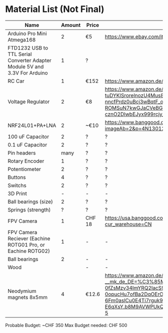 # Material List (Not Final)

| Name | Amount | Price | Link |
| -------------------------- | - | --- | ---------------------------------------------------------------------------|
| Arduino Pro Mini Atmega168 | 2 | €5 | https://www.ebay.com/itm/Pro-Mini-Atmega168-Atmega328-5V-16M-For-Arduino-Nano-Replace-Atmega128/263520697903?ssPageName=STRK%3AMEBIDX%3AIT |
| FTD1232 USB to TTL Serial Converter Adapter Module 5V and 3.3V For Arduino | 1 | ? |  |
| RC Car | 1 | €152 | https://www.amazon.de/HYPER-GO-Brushless-Erwachsene-schneller/dp/B0CBMVT32F?shipTo=CH&source=ps-sl-shoppingads-lpcontext&ref_=fplfs&psc=1&smid=AENESPPY42O1O |
| Voltage Regulator | 2 | €8 | https://www.amazon.de/-/en/Voltage-Regulator-AMS1117-3-3V-SOT223-Pack/dp/B0CHK5WYH3/ref=sr_1_3?dib=eyJ2IjoiMSJ9.37djMkqkrRS-tuDYKlSrorelnozU4Mus8okEUBghElSFvT1nM7_HtMKuMZf9_miEKcRPvb7vYom30z7ul6-uOZ_7re-nncfPrdz0uBcj3wBqtF_oz1FsGJoolbHZD9O8omxOWz0PJRfQgbTOBvcMTqaQOp5EKiUZ0Xh07NzC4XqdTP4E64eZ041LHVKgg8w_xdOm-X_oj89yNjClQg9AeJosykqwtmUEecg-ROMSuN7kwGJaCVeBGvDujejReE27Vh4-cznO2DlwbEJyx999rcjy_JfGLDxAaH7h7gE70Gs.VsO8AM4Ny_DFYB4UVosON1yPaiixXlqqqVtQisRtJFw&dib_tag=se&keywords=AMS1117+3.3V+Voltage+regulator&qid=1708595068&sr=8-3 |
| NRF24L01+PA+LNA | 2 | ~€10 | https://www.banggood.com/Geekcreit-1100-Meter-Long-Distance-NRF24L01+PA+LNA-Wireless-Module-With-Antenna-Module-p-1057170.html?imageAb=2&p=4N130123074053201807&custlixnkid=118333&utm_campaign=23074053&utm_content=3312&akmClientCountry=CH&cur_warehouse=CN |
| 100 uF Capacitor | 2 | ? | ? | 
| 0.1 uF Capacitor | 2 | ? | ? |
| Pin headers | many | ? | ? |
| Rotary Encoder | 1 | ? | ? |
| Potentiometer | 2 | ? | ? |
| Buttons | 4 | ? | ? |
| Switchs | 2 | ? | ? |
| 3D Print | - | - | - |
| Ball bearings (size) | 2 | ? | ? |
| Springs (strength) | ? | ? | ? |
| FPV Camera | 1 | CHF 18 | https://usa.banggood.com/Eachine-TX02-FPV-Transmitter-NTSC-Super-Mini-AIO-5_8G-40CH-200mW-VTX-600TVL-1-or-4-Cmos-Camera-for-RC-Drone-p-1088368.html?cur_warehouse=CN |
| FPV Camera Reciever (Eachine ROTG01 Pro, or Eachine ROTG02)| 1 | - | - |
| Ball bearings | 2 | - | - |
| Wood | | - | - | - |
| Neodymium magnets 8x5mm | 4 | €12.6 | https://www.amazon.de/Brudazon-Scheiben-Magnete-8x5mm-st%C3%A4rkste-Stufe/dp/B07TDQZYV7/ref=sr_1_5?__mk_de_DE=%C3%85M%C3%85%C5%BD%C3%95%C3%91&crid=3CGD0TJ4J1903&dib=eyJ2IjoiMSJ9.1Er-9VA1LU795qh0w-0fZsMzv34ImYRQ2lacS9TIS5hONlfhVmDhA8_bx7gspYUqwcYZIkREggZ0glIuB39lYqJtWAztdFhe9S842mFtcr9GEzujtBf30Y-0opucHu7ofBa2DqOErOAQanXuL3SWFfmAtnEXluEGAmOqOSrQSWt82nsS69USNmsrzvTNv5C8PuqpQxv-0WiuRk-6Fm0aslCu0E4Ti7rguk99JAJI_M2er4D2RGGcw8MvQiSqPv9w1Pfqs1A4lZnqe4D1LIDiHhQ_10EK8HJJ0kxs-E6qXsY.b8M9AVWPUkQZlDmzutbvBQvWirrSUMFjl1kZ2tFD77E&dib_tag=se&keywords=neodymium+magnets+8x5mm&qid=1708860380&sprefix=neodymium+magnets+8x5mm%2Caps%2C81&sr=8-5 |


Probable Budget: ~CHF 350
Max Budget needed: CHF 500
